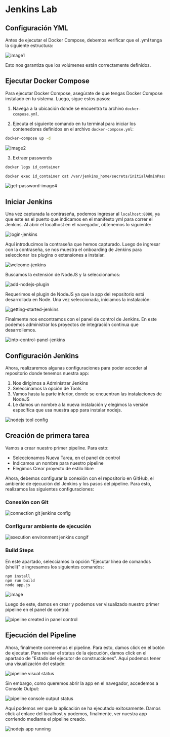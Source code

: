 # Jenkins Lab

## Configuración YML

Antes de ejecutar el Docker Compose, debemos verificar que el .yml tenga la siguiente estructura:

![image1](https://github.com/santiagoarevalo/jenkins-lab/assets/71450411/ffaabec0-a9c6-4ace-8af7-f0aaf6d37436)

Esto nos garantiza que los volúmenes están correctamente definidos.

## Ejecutar Docker Compose

Para ejecutar Docker Compose, asegúrate de que tengas Docker Compose instalado en tu sistema. Luego, sigue estos pasos:

1. Navega a la ubicación donde se encuentra tu archivo `docker-compose.yml`.

2. Ejecuta el siguiente comando en tu terminal para iniciar los contenedores definidos en el archivo `docker-compose.yml`:

```bash
docker-compose up -d
```
![image2](https://github.com/santiagoarevalo/jenkins-lab/assets/71450411/45121912-f029-4ac4-b4a4-79434e43322f)


3. Extraer passwords

```bash
docker logs id_container
```

```bash
docker exec id_container cat /var/jenkins_home/secrets/initialAdminPassword
```

![get-password-image4](https://github.com/santiagoarevalo/jenkins-lab/assets/71450411/d74f6ad9-f782-4981-b194-7f28ffc7d490)

## Iniciar Jenkins

Una vez capturada la contraseña, podemos ingresar al `localhost:8080`, ya que este es el puerto que indicamos en el manifesto yml para correr el Jenkins.
Al abrir el localhost en el navegador, obtenemos lo siguiente:

![login-jenkins](https://github.com/santiagoarevalo/jenkins-lab/assets/71450411/5aabe06b-5304-448c-8ea4-55eae35a2cba)

Aquí introducimos la contraseña que hemos capturado. Luego de ingresar con la contraseña, se nos muestra el onboarding de Jenkins para seleccionar los plugins o extensiones a instalar.

![welcome-jenkins](https://github.com/santiagoarevalo/jenkins-lab/assets/71450411/3992987b-6ae8-4920-972c-5a1306efdaf5)

Buscamos la extensión de NodeJS y la seleccionamos:

![add-nodejs-plugin](https://github.com/santiagoarevalo/jenkins-lab/assets/71450411/db412de8-a482-4cd4-9563-91b196a0867f)

Requerimos el plugin de NodeJS ya que la app del repositorio está desarrollada en Node. Una vez seleccionada, iniciamos la instalación:

![getting-started-jenkins](https://github.com/santiagoarevalo/jenkins-lab/assets/71450411/49f5d883-38f5-4e17-9fa8-4d3929c36f8f)

Finalmente nos encontramos con el panel de control de Jenkins. En este podemos administrar los proyectos de integración continua que desarrollemos.

![into-control-panel-jenkins](https://github.com/santiagoarevalo/jenkins-lab/assets/71450411/ee5d940c-1a19-4b1e-aa08-7cd79f95402d)

## Configuración Jenkins

Ahora, realizaremos algunas configuraciones para poder acceder al repositorio donde tenemos nuestra app:
1. Nos dirigimos a Administrar Jenkins
2. Seleccinamos la opción de Tools
3. Vamos hasta la parte inferior, donde se encuentran las instalaciones de NodeJS
4. Le damos un nombre a la nueva instalación y elegimos la versión específica que usa nuestra app para instalar nodejs.

![nodejs tool config](https://github.com/santiagoarevalo/jenkins-lab/assets/71450411/ce516905-8ecd-4652-8d94-946bdea7bc96)

## Creación de primera tarea

Vamos a crear nuestro primer pipeline. Para esto:
* Seleccionamos Nueva Tarea, en el panel de control
* Indicamos un nombre para nuestro pipeline
* Elegimos Crear proyecto de estilo libre

Ahora, debemos configurar la conexión con el repositorio en GitHub, el ambiente de ejecución del Jenkins y los pasos del pipeline. Para esto, realizamos las siguientes configuraciones:

### Conexión con Git

![connection git jenkins config](https://github.com/santiagoarevalo/jenkins-lab/assets/71450411/ff835b65-7dc6-417f-8bcc-6ad3668795d2)

### Configurar ambiente de ejecución

![execution environment jenkins congif](https://github.com/santiagoarevalo/jenkins-lab/assets/71450411/04fe303a-acf4-4c43-a70f-fe85df0a4f61)

### Build Steps

En este apartado, selecciamos la opción "Ejecutar línea de comandos (shell)" e ingresamos los siguientes comandos:
```
npm install
npm run build
node app.js
```

![image](https://github.com/santiagoarevalo/jenkins-lab/assets/71450411/2bb2d33d-65aa-42f4-9ae8-857e770e9347)

Luego de este, damos en crear y podemos ver visualizado nuestro primer pipeline en el panel de control:

![pipeline created in panel control](https://github.com/santiagoarevalo/jenkins-lab/assets/71450411/b8a71a65-5185-432e-a38f-24c8ae4e015c)

## Ejecución del Pipeline

Ahora, finalmente correremos el pipeline. Para esto, damos click en el botón de ejecutar. Para revisar el status de la ejecución, damos click en el apartado de "Estado del ejecutor de construcciones".
Aquí podemos tener una visualización del estado:

![pipeline visual status](https://github.com/santiagoarevalo/jenkins-lab/assets/71450411/d9ccc63a-d190-48de-a148-58ce781cb6db)

Sin embargo, como queremos abrir la app en el navegador, accedemos a Console Output:

![pipeline console output status](https://github.com/santiagoarevalo/jenkins-lab/assets/71450411/cc6b1812-5ac0-417b-8c42-7828c111969b)

Aquí podemos ver que la aplicación se ha ejecutado exitosamente. Damos click al enlace del localhost y podemos, finalmente, ver nuestra app corriendo mediante el pipeline creado.

![nodejs app running](https://github.com/santiagoarevalo/jenkins-lab/assets/71450411/1b3db835-64f0-4496-b8b3-91990f2e5174)







